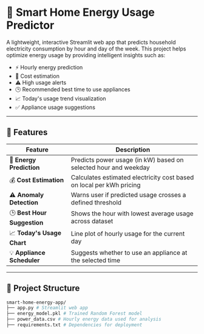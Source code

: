 # 🔋 Smart Home Energy Usage Predictor

A lightweight, interactive Streamlit web app that predicts household electricity consumption by hour and day of the week. This project helps optimize energy usage by providing intelligent insights such as:

- ⚡ Hourly energy prediction
- 💸 Cost estimation
- ⚠️ High usage alerts
- 🕒 Recommended best time to use appliances
- 📈 Today's usage trend visualization
- ✅ Appliance usage suggestions

---

## 🚀 Features

| Feature                        | Description                                                                 |
|-------------------------------|-----------------------------------------------------------------------------|
| 🔌 **Energy Prediction**       | Predicts power usage (in kW) based on selected hour and weekday             |
| 💰 **Cost Estimation**         | Calculates estimated electricity cost based on local per kWh pricing        |
| ⚠️ **Anomaly Detection**       | Warns user if predicted usage crosses a defined threshold                   |
| 🕒 **Best Hour Suggestion**    | Shows the hour with lowest average usage across dataset                     |
| 📈 **Today's Usage Chart**     | Line plot of hourly usage for the current day                               |
| 💡 **Appliance Scheduler**     | Suggests whether to use an appliance at the selected time                   |

---

## 📂 Project Structure
  ```bash
  smart-home-energy-app/
  ├── app.py # Streamlit web app
  ├── energy_model.pkl # Trained Random Forest model
  ├── power_data.csv # Hourly energy data used for analysis
  ├── requirements.txt # Dependencies for deployment
  ```
## 
